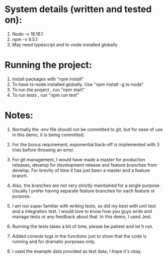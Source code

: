 # System details (written and tested on):

1. Node -v 18.16.1
2. npm -v 9.5.1
3. May need typescript and ts-node installed globally

# Running the project:

1. Install packages with "npm install"
2. To have ts-node installed globally. Use "npm install -g ts-node"
3. To run the project , run "npm start"
4. To run tests , run "npm run test"

# Notes:

1. Normally the .env file should not be committed to git, but for ease of use in this demo, it is being committed.

2. For the bonus requirement, exponential back-off is implemented with 3 tries before throwing an error.

3. For git management, I would have made a master for production releases, develop for development release and feature branches from develop. For brevity of time it has just been a master and a feature branch.

4. Also, the branches are not very strictly maintained for a single purpose. Usually I prefer having separate feature branches for each feature or purpose.

5. I am not super familiar with writing tests, so did my best with unit test and a integration test. I would love to know how you guys write and manage tests or any feedback about that. In this demo, I used Jest.

6. Running the tests takes a bit of time, please be patient and let it run.

7. Added console logs in the functions just to show that the code is running and for dramatic purposes only.

8. I used the example data provided as test data, I hope it's okay.
